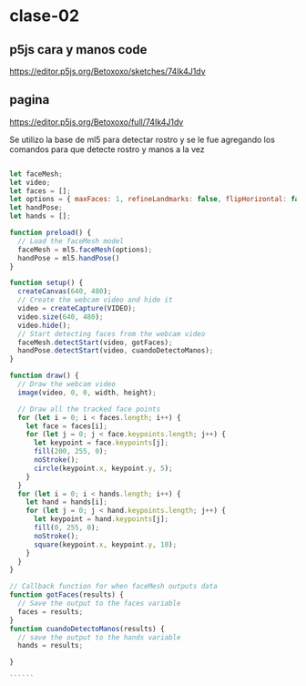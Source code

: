 # clase-02

## p5js cara y manos code

https://editor.p5js.org/Betoxoxo/sketches/74Ik4J1dv


## pagina

https://editor.p5js.org/Betoxoxo/full/74Ik4J1dv


Se utilizo la base de ml5 para detectar rostro y se le fue agregando los comandos para que detecte rostro y manos a la vez

``````` javascript

let faceMesh;
let video;
let faces = [];
let options = { maxFaces: 1, refineLandmarks: false, flipHorizontal: false };
let handPose;
let hands = [];

function preload() {
  // Load the faceMesh model
  faceMesh = ml5.faceMesh(options);
  handPose = ml5.handPose()
}

function setup() {
  createCanvas(640, 480);
  // Create the webcam video and hide it
  video = createCapture(VIDEO);
  video.size(640, 480);
  video.hide();
  // Start detecting faces from the webcam video
  faceMesh.detectStart(video, gotFaces);
  handPose.detectStart(video, cuandoDetectoManos);
}

function draw() {
  // Draw the webcam video
  image(video, 0, 0, width, height);

  // Draw all the tracked face points
  for (let i = 0; i < faces.length; i++) {
    let face = faces[i];
    for (let j = 0; j < face.keypoints.length; j++) {
      let keypoint = face.keypoints[j];
      fill(200, 255, 0);
      noStroke();
      circle(keypoint.x, keypoint.y, 5);
    }
  }
  for (let i = 0; i < hands.length; i++) {
    let hand = hands[i];
    for (let j = 0; j < hand.keypoints.length; j++) {
      let keypoint = hand.keypoints[j];
      fill(0, 255, 0);
      noStroke();
      square(keypoint.x, keypoint.y, 10);
    }
  }
}

// Callback function for when faceMesh outputs data
function gotFaces(results) {
  // Save the output to the faces variable
  faces = results;
}
function cuandoDetectoManos(results) {
  // save the output to the hands variable
  hands = results;

}

``````
